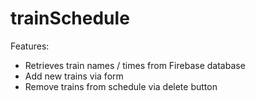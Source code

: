 # trainSchedule

Features: 
 - Retrieves train names / times from Firebase database
 - Add new trains via form
 - Remove trains from schedule via delete button
